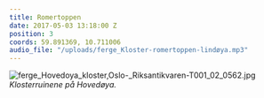 ```yaml
---
title: Romertoppen
date: 2017-05-03 13:18:00 Z
position: 3
coords: 59.891369, 10.711006
audio_file: "/uploads/ferge_Kloster-romertoppen-lindøya.mp3"
---
```


![ferge_Hovedoya_kloster,_Oslo_-_Riksantikvaren-T001_02_0562.jpg](/uploads/ferge_Hovedoya_kloster,_Oslo_-_Riksantikvaren-T001_02_0562.jpg)*Klosterruinene på Hovedøya.*